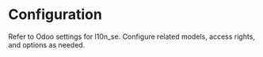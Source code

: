 # Configuration

Refer to Odoo settings for l10n_se. Configure related models, access rights, and options as needed.
